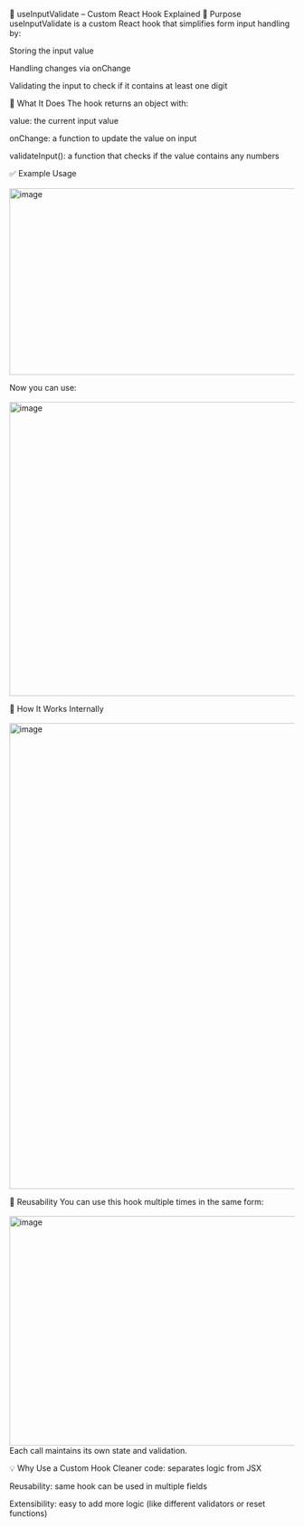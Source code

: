 🧩 useInputValidate – Custom React Hook Explained
📌 Purpose
useInputValidate is a custom React hook that simplifies form input handling by:

Storing the input value

Handling changes via onChange

Validating the input to check if it contains at least one digit

🧠 What It Does
The hook returns an object with:

value: the current input value

onChange: a function to update the value on input

validateInput(): a function that checks if the value contains any numbers

✅ Example Usage <br><br>
<img width="834" height="330" alt="image" src="https://github.com/user-attachments/assets/9418f259-8ce2-48e6-8c4d-30af144d3f8c" />
 <br>

Now you can use:<br><br>
<img width="1158" height="520" alt="image" src="https://github.com/user-attachments/assets/a11f5d67-47b8-47f4-9755-501313489fa8" />
<br>

🧪 How It Works Internally<br><br>
<img width="1402" height="824" alt="image" src="https://github.com/user-attachments/assets/4dfe6c83-ab62-42e8-85bc-8cbb0c41fe02" />
<br>

🔄 Reusability
You can use this hook multiple times in the same form:<br><br>
<img width="942" height="406" alt="image" src="https://github.com/user-attachments/assets/1765ded6-8a93-488c-b45d-a7adedaaeeb0" />
<br>
Each call maintains its own state and validation.<br>

💡 Why Use a Custom Hook
Cleaner code: separates logic from JSX

Reusability: same hook can be used in multiple fields

Extensibility: easy to add more logic (like different validators or reset functions)




